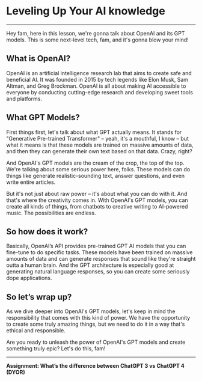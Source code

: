 # Leveling Up Your AI knowledge
---
Hey fam, here in this lesson, we're gonna talk about OpenAI and its GPT models. This is some next-level tech, fam, and it's gonna blow your mind!

## **What is OpenAI?**

OpenAI is an artificial intelligence research lab that aims to create safe and beneficial AI. It was founded in 2015 by tech legends like Elon Musk, Sam Altman, and Greg Brockman. OpenAI is all about making AI accessible to everyone by conducting cutting-edge research and developing sweet tools and platforms.

## **What GPT Models?**

First things first, let's talk about what GPT actually means. It stands for "Generative Pre-trained Transformer" – yeah, it's a mouthful, I know – but what it means is that these models are trained on massive amounts of data, and then they can generate their own text based on that data. Crazy, right?

And OpenAI's GPT models are the cream of the crop, the top of the top. We're talking about some serious power here, folks. These models can do things like generate realistic-sounding text, answer questions, and even write entire articles.

But it's not just about raw power – it's about what you can do with it. And that's where the creativity comes in. With OpenAI's GPT models, you can create all kinds of things, from chatbots to creative writing to AI-powered music. The possibilities are endless.

## So how does it work?

Basically, OpenAI’s API provides pre-trained GPT AI models that you can fine-tune to do specific tasks. These models have been trained on massive amounts of data and can generate responses that sound like they're straight outta a human brain. And the GPT architecture is especially good at generating natural language responses, so you can create some seriously dope applications.

## So let’s wrap up?

As we dive deeper into OpenAI's GPT models, let's keep in mind the responsibility that comes with this kind of power. We have the opportunity to create some truly amazing things, but we need to do it in a way that's ethical and responsible.

Are you ready to unleash the power of OpenAI's GPT models and create something truly epic? Let's do this, fam!

---

**Assignment: What’s the difference between ChatGPT 3 vs ChatGPT 4 (DYOR)**